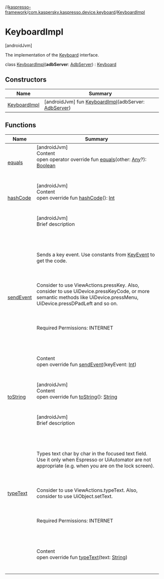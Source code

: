//[kaspresso-framework](../../index.md)/[com.kaspersky.kaspresso.device.keyboard](../index.md)/[KeyboardImpl](index.md)



# KeyboardImpl  
 [androidJvm] 

The implementation of the [Keyboard](../-keyboard/index.md) interface.

class [KeyboardImpl](index.md)(**adbServer**: [AdbServer](../../com.kaspersky.kaspresso.device.server/-adb-server/index.md)) : [Keyboard](../-keyboard/index.md)   


## Constructors  
  
|  Name|  Summary| 
|---|---|
| [KeyboardImpl](-keyboard-impl.md)|  [androidJvm] fun [KeyboardImpl](-keyboard-impl.md)(adbServer: [AdbServer](../../com.kaspersky.kaspresso.device.server/-adb-server/index.md))   <br>


## Functions  
  
|  Name|  Summary| 
|---|---|
| [equals](https://kotlinlang.org/api/latest/jvm/stdlib/kotlin/-any/equals.html)| [androidJvm]  <br>Content  <br>open operator override fun [equals](https://kotlinlang.org/api/latest/jvm/stdlib/kotlin/-any/equals.html)(other: [Any](https://kotlinlang.org/api/latest/jvm/stdlib/kotlin/-any/index.html)?): [Boolean](https://kotlinlang.org/api/latest/jvm/stdlib/kotlin/-boolean/index.html)  <br><br><br>
| [hashCode](https://kotlinlang.org/api/latest/jvm/stdlib/kotlin/-any/hash-code.html)| [androidJvm]  <br>Content  <br>open override fun [hashCode](https://kotlinlang.org/api/latest/jvm/stdlib/kotlin/-any/hash-code.html)(): [Int](https://kotlinlang.org/api/latest/jvm/stdlib/kotlin/-int/index.html)  <br><br><br>
| [sendEvent](send-event.md)| [androidJvm]  <br>Brief description  <br><br><br><br><br>Sends a key event. Use constants from [KeyEvent](https://developer.android.com/reference/kotlin/android/view/KeyEvent.html) to get the code.<br><br><br><br>Consider to use ViewActions.pressKey. Also, consider to use UiDevice.pressKeyCode, or more semantic methods like UiDevice.pressMenu, UiDevice.pressDPadLeft and so on.<br><br><br><br>Required Permissions: INTERNET<br><br><br><br>  <br>Content  <br>open override fun [sendEvent](send-event.md)(keyEvent: [Int](https://kotlinlang.org/api/latest/jvm/stdlib/kotlin/-int/index.html))  <br><br><br>
| [toString](https://kotlinlang.org/api/latest/jvm/stdlib/kotlin/-any/to-string.html)| [androidJvm]  <br>Content  <br>open override fun [toString](https://kotlinlang.org/api/latest/jvm/stdlib/kotlin/-any/to-string.html)(): [String](https://kotlinlang.org/api/latest/jvm/stdlib/kotlin/-string/index.html)  <br><br><br>
| [typeText](type-text.md)| [androidJvm]  <br>Brief description  <br><br><br><br><br>Types text char by char in the focused text field. Use it only when Espresso or UiAutomator are not appropriate (e.g. when you are on the lock screen).<br><br><br><br>Consider to use ViewActions.typeText. Also, consider to use UiObject.setText.<br><br><br><br>Required Permissions: INTERNET<br><br><br><br>  <br>Content  <br>open override fun [typeText](type-text.md)(text: [String](https://kotlinlang.org/api/latest/jvm/stdlib/kotlin/-string/index.html))  <br><br><br>

